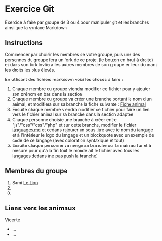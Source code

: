 # Exercice Git
Exercice à faire par groupe de 3 ou 4 pour manipuler git et les branches ainsi que la syntaxe Markdown

## Instructions

Commencer par choisir les membres de votre groupe, puis une des personnes du groupe fera un fork de ce projet (le bouton en haut à droite) et dans son fork invitera les autres membres de son groupe en leur donnant les droits les plus élevés.

En utilisant des fichiers markdown voici les choses à faire :

1. Chaque membre du groupe viendra modifier ce fichier pour y ajouter son prénom en bas dans la section 
2. Chaque membre du groupe va créer une branche portant le nom d'un animal, et modifiera sur sa branche la fiche suivante : [Fiche animal](animal.md)
3. Ensuite chaque membre viendra modifier ce fichier pour faire un lien vers le fichier animal sur sa branche dans la section adaptée
4. Chaque personne choisie une branche à créer entre "js"/"css"/"css"/"php" et sur cette branche, modifier le fichier [languages.md](languages.md)
et dedans rajouter un sous titre avec le nom du langage et à l'intérieur le logo du langage et un blockquote avec un exemple de code de ce langage (avec coloration syntaxique et tout)
5. Ensuite chaque personne va merge sa branche sur la main au fur et à mesure pour qu'à la fin tout le monde ait le fichier avec tous les langages dedans (ne pas push la branche)

## Membres du groupe
1. Sami [Le Lion](https://github.com/Sami-HumanBooster/hb-dwwm-2025-git-exo/blob/Lion/animal.md)
2. 
3.

## Liens vers les animaux
Vicente
* ...
* ...